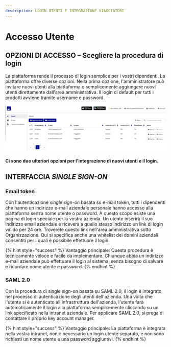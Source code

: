 ```yaml
---
description: LOGIN UTENTI E INTEGRAZIONE VIAGGIATORI
---
```


# Accesso Utente

## OPZIONI DI ACCESSO – Scegliere la procedura di login

La piattaforma rende il processo di login semplice per i vostri dipendenti. La piattaforma offre diverse opzioni. Nella prima opzione, l'amministratore può invitare nuovi utenti alla piattaforma o semplicemente aggiungere nuovi utenti direttamente dall'area amministrativa. Il login di default per tutti i prodotti avviene tramite username e password.

![](../.gitbook/assets/interfaces%20%285%29.jpg)

**Ci sono due ulteriori opzioni per l'integrazione di nuovi utenti e il login.**

## INTERFACCIA _SINGLE SIGN-ON_

### Email token

Con l'autenticazione _single sign-on_ basata su e-mail token, tutti i dipendenti che hanno un indirizzo e-mail aziendale personale hanno accesso alla piattaforma senza nome utente o password. A questo scopo esiste una pagina di login speciale per la vostra azienda. Un utente inserirà il suo indirizzo email aziendale e riceverà a quello stesso indirizzo un link di login valido per 24 ore. Troverete questo link nell'area amministrativa sotto Organizzazione. Qui si specifica anche una whitelist dei domini aziendali consentiti per i quali è possibile effettuare il login.

{% hint style="success" %}
Vantaggio principale: Questa procedura è tecnicamente veloce e facile da implementare. Chiunque abbia un indirizzo e-mail aziendale può effettuare il login al sistema, senza bisogno di salvare e ricordare nome utente e password.
{% endhint %}

### **SAML 2.0**

Con la procedura di single sign-on basata su SAML 2.0, il login è integrato nel processo di autenticazione degli utenti dell'azienda. Una volta che l'utente si è autenticato all'infrastruttura dell'azienda, l'utente farà automaticamente il login alla piattaforma semplicemente cliccando su un link specificato nella intranet aziendale. Per applicare SAML 2.0, si prega di contattare il proprio key account manager.

{% hint style="success" %}
Vantaggio principale: La piattaforma è integrata nella vostra intranet, non è necessario un login utente separato, e non sono richiesti un nome utente e una password aggiuntivi.
{% endhint %}

